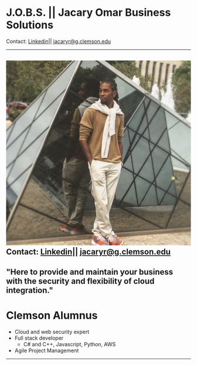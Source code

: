 # J.O.B.S. || Jacary Omar Business Solutions
Contact: [Linkedin](https://linkedin.com/in/jacaryrichardson)|| jacaryr@g.clemson.edu


---
![Image](images/FF3E4A25-4C61-4E9B-8C6C-A318ED661809.jpg) 
Contact: [Linkedin](https://linkedin.com/in/jacaryrichardson)|| jacaryr@g.clemson.edu
---
  "Here to provide and maintain your business with the security and flexibility of cloud integration."
---

# Clemson Alumnus 
- Cloud and web security expert
- Full stack developer
  - C# and C++, Javascript, Python, AWS 
- Agile Project Management 

---
